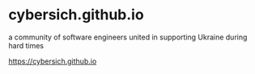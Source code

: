 # cybersich.github.io

a community of software engineers united in supporting Ukraine during hard times

https://cybersich.github.io
